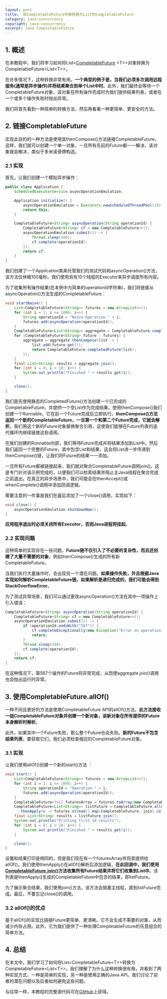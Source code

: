 ```yaml
---
layout: post
title:  将CompletableFuture列表转换为List的CompletableFuture
category: java-concurrency
copyright: java-concurrency
excerpt: Java CompletableFuture
---
```


## 1. 概述

在本教程中，我们将学习如何将List<[CompletableFuture](https://www.baeldung.com/java-completablefuture) <T\>\>对象转换为CompletableFuture<List<T\>\>。

在许多情况下，这种转换非常有用。**一个典型的例子是，当我们必须多次调用远程服务(通常是异步操作)并将结果聚合到单个List中时**。此外，我们最终会等待一个CompletableFuture对象，该对象在所有操作完成时为我们提供结果列表，或者在一个或多个操作失败时抛出异常。

我们将首先看到一种简单的转换方法，然后再看看一种更简单、更安全的方法。

## 2. 链接CompletableFuture

实现此目的的一种方法是使用其thenCompose()方法链接CompletableFuture。这样，我们就可以创建一个单一对象，一旦所有先前的Future都一一解决，该对象就会解决，类似于多米诺骨牌构造。

### 2.1 实现

首先，让我们创建一个模拟异步操作：

```java
public class Application {
    ScheduledExecutorService asyncOperationEmulation;

    Application initialize() {
        asyncOperationEmulation = Executors.newScheduledThreadPool(10);
        return this;
    }

    CompletableFuture<String> asyncOperation(String operationId) {
        CompletableFuture<String> cf = new CompletableFuture<>();
        asyncOperationEmulation.submit(() -> {
            Thread.sleep(100);
            cf.complete(operationId);
        });
        return cf;
    }
}
```

我们创建了一个Application类来托管我们的测试代码和asyncOperation()方法，该方法仅休眠100毫秒。我们使用具有10个线程的Executor来异步调度所有内容。

为了收集所有操作结果(在本例中为简单的operationId字符串)，我们将链接从asyncOperation()方法生成的CompletableFuture：

```java
void startNaive() {
    List<CompletableFuture<String>> futures = new ArrayList<>();
    for (int i = 1; i <= 1000; i++) {
        String operationId = "Naive-Operation-" + i;
        futures.add(asyncOperation(operationId));
    }
    CompletableFuture<List<String>> aggregate = CompletableFuture.completedFuture(new ArrayList<>());
    for (CompletableFuture<String> future : futures) {
        aggregate = aggregate.thenCompose(list -> {
            list.add(future.get());
            return CompletableFuture.completedFuture(list);
        });
    }
    final List<String> results = aggregate.join();
    for (int i = 0; i < 10; i++) {
        System.out.println("Finished " + results.get(i));
    }

    close();
}
```

我们首先使用静态的CompletedFuture()方法创建一个已完成的CompletableFuture，并提供一个空List作为完成结果。使用thenCompose()我们创建一个Runnable，它在前一个Future完成后立即执行。**thenCompose()方法返回一个新的CompletableFuture，一旦第一个和第二个Future完成，它就会解析**。我们用这个新的Future对象替换聚合引用，这使我们能够在Future列表的迭代循环内继续链接这些调用。

在我们创建的Runnable内部，我们等待Future完成并将结果添加到List中。然后我们返回一个完整的Future，其中包含List和结果，这会将List进一步传递到thenCompose()链，让我们将Future的结果一一添加。

一旦所有Future都被链接起来，我们就对聚合CompletableFuture调用join()。这是专门针对该示例完成的，以便我们可以检索结果并阻止主Java线程在聚合完成之前退出。在真正的异步场景中，我们可能会在thenAccept()或whenComplete()调用中添加回调逻辑。 

需要注意的一件事是我们在最后添加了一个close()调用，实现如下：

```java
void close() {
    asyncOperationEmulation.shutdownNow();
}
```

**应用程序退出时必须关闭所有Executor，否则Java进程将挂起**。

### 2.2 实现问题

这种简单的实现存在一些问题，**Future链不仅引入了不必要的复杂性，而且还创建了大量不需要的对象**，例如thenCompose()生成的所有新CompletableFuture。

当我们执行大量操作时，会出现另一个潜在问题。**如果操作失败，并且根据Java实现如何解析CompletableFuture链，如果解析是递归完成的，我们可能会得到StackOverflowError**。

为了测试异常场景，我们可以通过更改asyncOperation()方法在其中一项操作上引入错误：

```java
CompletableFuture<String> asyncOperation(String operationId) {
    CompletableFuture<String> cf = new CompletableFuture<>();
    asyncOperationEmulation.submit(() -> {
        if (operationId.endsWith("567")) {
            cf.completeExceptionally(new Exception("Error on operation " + operationId));
            return;
        }
        Thread.sleep(100);
        cf.complete(operationId);
    });
    return cf;
}
```

在这种情况下，第567个操作的Future将异常完成，从而使aggregate.join()调用也会抛出运行时异常。

## 3. 使用CompletableFuture.allOf()

一种不同且更好的方法是使用CompletableFuture API的allOf()方法。**此方法接收一组CompletableFuture对象并创建一个新对象，该新对象在所有提供的Future本身解析时解析**。

此外，如果其中一个Future失败，那么整个Future也会失败。**新的Future不包含结果列表**，要获取它们，我们必须检查相应的CompletableFuture对象。

### 3.1 实现

让我们使用allOf()创建一个新的start()方法 ：

```java
void start() {
    List<CompletableFuture<String>> futures = new ArrayList<>();
    for (int i = 1; i <= 1000; i++) {
        String operationId = "Operation-" + i;
        futures.add(asyncOperation(operationId));
    }
    CompletableFuture<?>[] futuresArray = futures.toArray(new CompletableFuture<?>[0]);
    CompletableFuture<List<String>> listFuture = CompletableFuture.allOf(futuresArray)
      .thenApply(v -> futures.stream().map(CompletableFuture::join).collect(Collectors.toList()));
    final List<String> results = listFuture.join();
    System.out.println("Printing first 10 results");
    for (int i = 0; i < 10; i++) {
        System.out.println("Finished " + results.get(i));
    }

    close();
}
```

设置和结果打印是相同的，但是我们现在有一个futuresArray并将其提供给allOf()。我们使用thenApply()在allOf()解析后添加逻辑，**在此回调中，我们使用[CompletableFuture.join()](https://www.baeldung.com/java-completablefuture-allof-join)方法收集所有Future结果并将它们收集到List中**。该列表是thenApply()生成的CompletableFuture中包含的结果，即listFuture。

为了展示聚合结果，我们使用join()方法，该方法会阻塞主线程，直到listFuture完成。最后，不要忘记close()的调用。

### 3.2 allOf()的优点

基于allOf()的实现比链接Future更简单、更清晰。它不会生成不需要的对象，从而减少内存占用。此外，它为我们提供了一种处理CompletableFuture的任意组合的简单方法。

## 4. 总结

在本文中，我们学习了如何将List<CompletableFuture<T\>\>转换为 CompletableFuture<List<T\>\>。我们理解了为什么这种转换很有用，并看到了两种实现方式，一种是简单的实现，另一种是使用正确的Java API。我们讨论了前者的潜在问题以及后者如何避免这些问题。

与往常一样，本教程的完整源代码可在[GitHub](https://github.com/tuyucheng7/taketoday-tutorial4j/tree/master/java-core-modules/java-concurrency-basic-3)上获得。